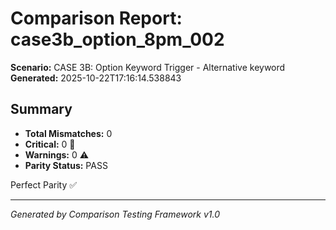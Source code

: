 # Comparison Report: case3b_option_8pm_002
**Scenario:** CASE 3B: Option Keyword Trigger - Alternative keyword
**Generated:** 2025-10-22T17:16:14.538843

## Summary
- **Total Mismatches:** 0
- **Critical:** 0 🚨
- **Warnings:** 0 ⚠️
- **Parity Status:** PASS

Perfect Parity ✅

---
*Generated by Comparison Testing Framework v1.0*